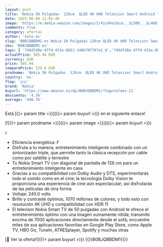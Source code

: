 ```yaml
---
layout: post
title: 'Nokia 50 Pulgadas  126cm  QLED 4K UHD Televisor Smart Android TV  WLAN  HDR  Triple Tuner DVB-C/S2/T2  Netflix  YouTube  Prime Video  Disney+  - QNR50GV215ISW - 2022'
date: 2025-06-08 11:01:40
image: 'https://m.media-amazon.com/images/I/41cHVe2dssL._SL500_._SL400_.jpg'
comments: true
category: ofertas
author: 'tole.es'
slug: 'B0BJQBBDM1-es Nokia 50 Pulgadas 126cm QLED 4K UHD Televisor Smart...'
sku: 'B0BJQBBDM1-es'
tags: [ '749d7d8e-47fd-431e-8b51-348b70f767e2_0','749d7d8e-47fd-431e-8b51-348b70f767e2_8301','Arborist Merchandising Root','Electrónica','Self Service','Special Features Stores','TV 24" - 43"','TV, vídeo y home cinema','Televisores','nokia','televisor','🇪🇸', ]
actualPrice: 505.94 EUR
currency: EUR
price: 505.94
comparePrice: 529.0 EUR
prodname: 'Nokia 50 Pulgadas  126cm  QLED 4K UHD Televisor Smart Android TV  WLAN  HDR  Triple Tuner DVB-C/S2/T2  Netflix  YouTube  Prime Video  Disney+  - QNR50GV215ISW - 2022'
country: 'es'
flag: '🇪🇸'
brand: 'Nokia'
buyurl: 'https://www.amazon.es/dp/B0BJQBBDM1/?tag=tolees-21'
descuento: '4.36'
average: '448.76'
---
```


Está [{{< param title >}}]({{< param buyurl >}}) en el siguiente enlace!

[![{{< param prodname >}}]({{< param image >}})]({{< param buyurl >}})

ℹ️:

- Eficiencia energética: F
- Disfruta a tu manera; entretenimiento inteligente combinado con un sintonizador triple, que permite tanto la clásica recepción por cable como por satélite y terrestre
- Tu Nokia Smart TV con diagonal de pantalla de 126 cm para un entretenimiento inteligente en casa
- Gracias a su compatibilidad con Dolby Audio y DTS, experimentarás todo el sonido como en el cine; la tecnología Dolby Vision te proporciona una experiencia de cine aún espectacular; así disfrutarás de las películas de otra forma
- Voltaje: 240.0 volts
- Brillo y contraste óptimos, 1070 millones de colores; y todo esto con resolución 4K UHD y compatibilidad con HDR 11
- El televisor Nokia Smart TV de 50 pulgadas con Android te ofrece el entretenimiento óptimo con una imagen sumamente nítida; transmite encima de 7000 aplicaciones directamente desde el sofá; encuentre miles de sus aplicaciones favoritas en Google Play Store, como Apple TV, HBO Go, TuneIn, ATRESplayer, Spotify y muchas otras

[🛒 Ver la oferta!!]({{< param buyurl >}})
{{<world>}}B0BJQBBDM1{{</world>}}
